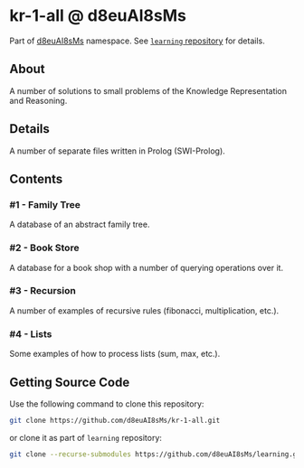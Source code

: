 # kr-1-all @ d8euAI8sMs

Part of [d8euAI8sMs](https://github.com/d8euAI8sMs) namespace. See [`learning` repository](https://github.com/d8euAI8sMs/learning) for details.

## About

A number of solutions to small problems of the Knowledge Representation and Reasoning.

## Details

A number of separate files written in Prolog (SWI-Prolog).

## Contents

### #1 - Family Tree

A database of an abstract family tree.

### #2 - Book Store

A database for a book shop with a number of querying operations over it.

### #3 - Recursion

A number of examples of recursive rules (fibonacci, multiplication, etc.).

### #4 - Lists

Some examples of how to process lists (sum, max, etc.).

## Getting Source Code

Use the following command to clone this repository:

```sh
git clone https://github.com/d8euAI8sMs/kr-1-all.git
```

or clone it as part of `learning` repository:

```sh
git clone --recurse-submodules https://github.com/d8euAI8sMs/learning.git
```
